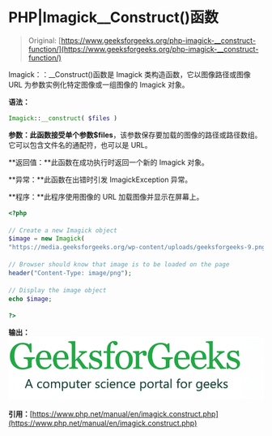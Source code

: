 # PHP|Imagick__Construct()函数

> Original: [https://www.geeksforgeeks.org/php-imagick-__construct-function/](https://www.geeksforgeeks.org/php-imagick-__construct-function/)

Imagick：：__Construct()函数是 Imagick 类构造函数，它以图像路径或图像 URL 为参数实例化特定图像或一组图像的 Imagick 对象。

**语法：**

```php
Imagick::__construct( $files )
```

**参数：**此函数接受单个参数**$files**，该参数保存要加载的图像的路径或路径数组。 它可以包含文件名的通配符，也可以是 URL。

**返回值：**此函数在成功执行时返回一个新的 Imagick 对象。

**异常：**此函数在出错时引发 ImagickException 异常。

**程序：**此程序使用图像的 URL 加载图像并显示在屏幕上。

```php
<?php

// Create a new Imagick object
$image = new Imagick(
"https://media.geeksforgeeks.org/wp-content/uploads/geeksforgeeks-9.png"); 

// Browser should know that image is to be loaded on the page
header("Content-Type: image/png");

// Display the image object
echo $image;

?>
```

**输出：**
![](img/675b6279bd4cd0c205249489180917e2.png)

**引用：**[https://www.php.net/manual/en/imagick.construct.php](https://www.php.net/manual/en/imagick.construct.php)